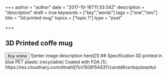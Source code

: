 +++
author = "author"
date = "2017-10-16T11:33:34Z"
description = "description"
draft = true
keywords = ["key","words"]
tags = ["one","two"]
title = "3d printed mug"
topics = ["topic 1"]
type = "post"

+++
## 3D Printed coffe mug


<button class="btn btn-success btn-lg snipcart-add-item" data-item-id="3D-Printed-Coffe-Mug" data-item-name="3D-Printed-Coffe-Mug" data-item-price="38.75" data-item-weight="167" data-item-url="/3D-printed-mug" data-item-stackable="false" data-item-description="3D-Printed-Coffe-Mug">
Buy online
</button>
![enter image description here][1]
## Specification
3D printed in blue PET plastic (recyclable)
Coated with FDA 
  [1]: https://res.cloudinary.com/dtnahfj7l/v1508154437/candd6vsnbquteepttul
